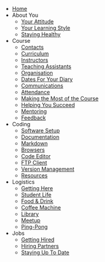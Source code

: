 * [Home](README.md)
* About You
    * [Your Attitude](about-you/your-attitude.md)
    * [Your Learning Style](about-you/your-learning-style.md)
    * [Staying Healthy](about-you/your-health.md)
* Course
    * [Contacts](course/contacts.md)
    * [Curriculum](course/curriculum.md)
    * [Instructors](course/instructors.md)
    * [Teaching Assistants](course/teaching-assistants.md)
    * [Organisation](course/organisation.md)
    * [Dates For Your Diary](course/dates-for-your-diary.md)
    * [Communications](course/communications.md)
    * [Attendance](course/attendance.md)
    * [Making the Most of the Course](course/making-the-most-of-the-course.md)
    * [Helping You Succeed](course/helping-you-to-succeed.md)
    * [Mentoring](course/mentoring.md)
    * [Feedback](course/feedback.md)
* Coding
    * [Software Setup](coding/software-setup.md)
    * [Documentation](coding/documentation.md)
    * [Markdown](coding/markdown.md)
    * [Browsers](coding/browsers.md)
    * [Code Editor](coding/code-editor.md)
    * [FTP Client](coding/ftp-client.md)
    * [Version Management](coding/version-management.md)
    * [Resources](coding/resources.md)
* Logistics
    * [Getting Here](logistics/getting-here.md)
    * [Student Life](logistics/student-life.md)
    * [Food & Drink](logistics/food.md)
    * [Coffee Machine](logistics/coffee-machine.md)
    * [Library](logistics/library.md)
    * [Meetup](logistics/meetup.md)
    * [Ping-Pong](logistics/ping-pong.md)
* Jobs
    * [Getting Hired](jobs/getting-hired.md)
    * [Hiring Partners](jobs/hiring-partners.md)
    * [Staying Up To Date](jobs/newsletters.md)
